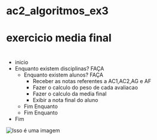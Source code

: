 # ac2_algoritmos_ex3
# exercicio media final
#
- inicio
 - Enquanto existem disciplinas? FAÇA
   - Enquanto existem alunos? FAÇA
     - Receber as notas referentes a AC1,AC2,AG e AF
     - Fazer o calculo do peso de cada avaliacao
     - Fazer o calculo da media final
     - Exibir a nota final do aluno
    - Fim Enquanto
   - Fim Enquanto
 - Fim

![Isso é uma imagem]()
